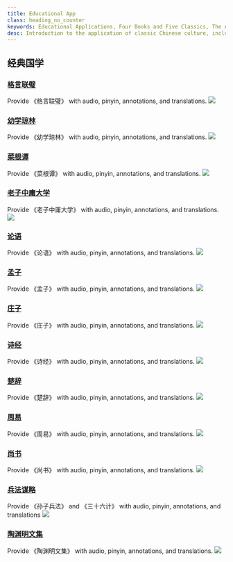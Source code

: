 ```yaml
---
title: Educational App
class: heading_no_counter
keywords: Educational Applications, Four Books and Five Classics, The Art of War, Poetry and Prose, Classical Chinese Studies
desc: Introduction to the application of classic Chinese culture, including the Four Books and Five Classics, the Art of War, ancient Chinese poetry and prose, etc
---
```


## 经典国学

### [格言联璧](https://apps.microsoft.com/detail/9NVCXH9J3PVK) ###
Provide 《格言联璧》 with audio, pinyin, annotations, and translations.
![](../assets/images/chinese/geyanlianbi.png)

### [幼学琼林](https://apps.microsoft.com/detail/9P5210CX9TM6) ###
Provide 《幼学琼林》 with audio, pinyin, annotations, and translations.
![](../assets/images/chinese/youxueqionglin.png)

### [菜根谭](https://apps.microsoft.com/detail/9P6SP8KG3DR3) ###
Provide 《菜根谭》 with audio, pinyin, annotations, and translations.
![](../assets/images/chinese/caigentan.png)

### [老子中庸大学](https://apps.microsoft.com/detail/9P0RKSNRRWFP) ###
Provide 《老子中庸大学》 with audio, pinyin, annotations, and translations.
![](../assets/images/chinese/laozhongda.png)

### [论语](https://apps.microsoft.com/detail/9NHW3JNP9V3K) ###
Provide 《论语》 with audio, pinyin, annotations, and translations.
![](../assets/images/chinese/lunyu.png)

### [孟子](https://apps.microsoft.com/detail/9NT8GKQKQXHM) ###
Provide 《孟子》 with audio, pinyin, annotations, and translations.
![](../assets/images/chinese/mengzi.png)

### [庄子](https://apps.microsoft.com/detail/9P8ZTX0BSWXJ) ###
Provide 《庄子》 with audio, pinyin, annotations, and translations.
![](../assets/images/chinese/zhuangzi.png)

### [诗经](https://apps.microsoft.com/detail/9NLZW9RM17TQ) ###
Provide 《诗经》 with audio, pinyin, annotations, and translations.
![](../assets/images/chinese/shijing.png)

### [楚辞](https://apps.microsoft.com/detail/9P3B14JCBC7B) ###
Provide 《楚辞》 with audio, pinyin, annotations, and translations.
![](../assets/images/chinese/chuci.png)

### [周易](https://apps.microsoft.com/detail/9N2CL5SMZ0ZS) ###
Provide 《周易》 with audio, pinyin, annotations, and translations.
![](../assets/images/chinese/zhouyi.png)

### [尚书](https://apps.microsoft.com/detail/9N6HNSBHMBFQ) ###
Provide 《尚书》 with audio, pinyin, annotations, and translations.
![](../assets/images/chinese/shangshu.png)

### [兵法谋略](https://apps.microsoft.com/detail/9MZ1HCPDLMF3) ###
Provide 《孙子兵法》 and 《三十六计》 with audio, pinyin, annotations, and translations
![](../assets/images/chinese/bingfa.png)

### [陶渊明文集](https://apps.microsoft.com/detail/9P1BTCD6KXP0) ###
Provide 《陶渊明文集》 with audio, pinyin, annotations, and translations.
![](../assets/images/chinese/taoyuanming.png)

